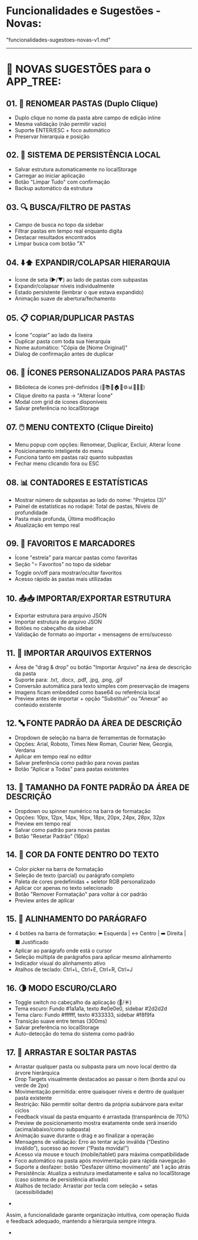 # Funcionalidades e Sugestões - Novas:
"funcionalidades-sugestoes-novas-v1.md"

---

#  🚀 NOVAS SUGESTÕES para o APP_TREE:

## 01. 📝 RENOMEAR PASTAS (Duplo Clique)
- Duplo clique no nome da pasta abre campo de edição inline
- Mesma validação (não permitir vazio)
- Suporte ENTER/ESC + foco automático
- Preservar hierarquia e posição

## 02. 💾 SISTEMA DE PERSISTÊNCIA LOCAL
- Salvar estrutura automaticamente no localStorage
- Carregar ao iniciar aplicação
- Botão "Limpar Tudo" com confirmação
- Backup automático da estrutura

## 03. 🔍 BUSCA/FILTRO DE PASTAS
- Campo de busca no topo da sidebar
- Filtrar pastas em tempo real enquanto digita
- Destacar resultados encontrados
- Limpar busca com botão "X"

## 04. ⬇️⬆️ EXPANDIR/COLAPSAR HIERARQUIA
- Ícone de seta (▶/▼) ao lado de pastas com subpastas
- Expandir/colapsar níveis individualmente
- Estado persistente (lembrar o que estava expandido)
- Animação suave de abertura/fechamento

## 05. 📋 COPIAR/DUPLICAR PASTAS
- Ícone "copiar" ao lado da lixeira
- Duplicar pasta com toda sua hierarquia
- Nome automático: "Cópia de [Nome Original]"
- Dialog de confirmação antes de duplicar

## 06. 🎨 ÍCONES PERSONALIZADOS PARA PASTAS
- Biblioteca de ícones pré-definidos (📁📚💼🏠🎯⚙️📊🌟💡🔧)
- Clique direito na pasta → "Alterar Ícone"
- Modal com grid de ícones disponíveis
- Salvar preferência no localStorage

## 07. 🖱️ MENU CONTEXTO (Clique Direito)
- Menu popup com opções: Renomear, Duplicar, Excluir, Alterar Ícone
- Posicionamento inteligente do menu
- Funciona tanto em pastas raiz quanto subpastas
- Fechar menu clicando fora ou ESC

## 08. 📊 CONTADORES E ESTATÍSTICAS
- Mostrar número de subpastas ao lado do nome: "Projetos (3)"
- Painel de estatísticas no rodapé: Total de pastas, Níveis de profundidade
- Pasta mais profunda, Última modificação
- Atualização em tempo real

## 09. 🎯 FAVORITOS E MARCADORES
- Ícone "estrela" para marcar pastas como favoritas
- Seção "⭐ Favoritos" no topo da sidebar
- Toggle on/off para mostrar/ocultar favoritos
- Acesso rápido às pastas mais utilizadas

## 10. 📤📥 IMPORTAR/EXPORTAR ESTRUTURA
- Exportar estrutura para arquivo JSON
- Importar estrutura de arquivo JSON
- Botões no cabeçalho da sidebar
- Validação de formato ao importar + mensagens de erro/sucesso

## 11. 📎 IMPORTAR ARQUIVOS EXTERNOS
- Área de "drag & drop" ou botão "Importar Arquivo" na área de descrição da pasta
- Suporte para: .txt, .docx, .pdf, .jpg, .png, .gif
- Conversão automática para texto simples com preservação de imagens
- Imagens ficam embedded como base64 ou referência local
- Preview antes de importar + opção "Substituir" ou "Anexar" ao conteúdo existente

## 12. 🔤 FONTE PADRÃO DA ÁREA DE DESCRIÇÃO
- Dropdown de seleção na barra de ferramentas de formatação
- Opções: Arial, Roboto, Times New Roman, Courier New, Georgia, Verdana
- Aplicar em tempo real no editor
- Salvar preferência como padrão para novas pastas
- Botão "Aplicar a Todas" para pastas existentes

## 13. 📏 TAMANHO DA FONTE PADRÃO DA ÁREA DE DESCRIÇÃO
- Dropdown ou spinner numérico na barra de formatação
- Opções: 10px, 12px, 14px, 16px, 18px, 20px, 24px, 28px, 32px
- Preview em tempo real
- Salvar como padrão para novas pastas
- Botão "Resetar Padrão" (16px)

## 14. 🎨 COR DA FONTE DENTRO DO TEXTO
- Color picker na barra de formatação
- Seleção de texto (parcial) ou parágrafo completo
- Paleta de cores predefinidas + seletor RGB personalizado
- Aplicar cor apenas no texto selecionado
- Botão "Remover Formatação" para voltar à cor padrão
- Preview antes de aplicar

## 15. 📄 ALINHAMENTO DO PARÁGRAFO
- 4 botões na barra de formatação: ⬅️ Esquerda | ↔️ Centro | ➡️ Direita | ⬛ Justificado
- Aplicar ao parágrafo onde está o cursor
- Seleção múltipla de parágrafos para aplicar mesmo alinhamento
- Indicador visual do alinhamento ativo
- Atalhos de teclado: Ctrl+L, Ctrl+E, Ctrl+R, Ctrl+J

## 16. 🌗 MODO ESCURO/CLARO
- Toggle switch no cabeçalho da aplicação (🌙/☀️)
- Tema escuro: Fundo #1a1a1a, texto #e0e0e0, sidebar #2d2d2d
- Tema claro: Fundo #ffffff, texto #333333, sidebar #f8f9fa
- Transição suave entre temas (300ms)
- Salvar preferência no localStorage
- Auto-detecção do tema do sistema como padrão

## 17. 🚚 ARRASTAR E SOLTAR PASTAS

- Arrastar qualquer pasta ou subpasta para um novo local dentro da árvore hierárquica
- Drop Targets visualmente destacados ao passar o item (borda azul ou verde de 2px)
- Movimentação permitida: entre quaisquer níveis e dentro de qualquer pasta existente
- Restrição: Não permitir soltar dentro da própria subárvore para evitar ciclos
- Feedback visual da pasta enquanto é arrastada (transparência de 70%)
- Preview de posicionamento mostra exatamente onde será inserido (acima/abaixo/como subpasta)
- Animação suave durante o drag e ao finalizar a operação
- Mensagens de validação: Erro ao tentar ação inválida (“Destino inválido”), sucesso ao mover (“Pasta movida!”)
- Acesso via mouse e touch (mobile/tablet) para máxima compatibilidade
- Foco automático na pasta após movimentação para rápida navegação
- Suporte a desfazer: botão “Desfazer último movimento” até 1 ação atrás
- Persistência: Atualiza a estrutura imediatamente e salva no localStorage (caso sistema de persistência ativado)
- Atalhos de teclado: Arrastar por tecla com seleção + setas (acessibilidade)

*

Assim, a funcionalidade garante organização intuitiva, com operação fluida e feedback adequado, mantendo a hierarquia sempre íntegra.

*

